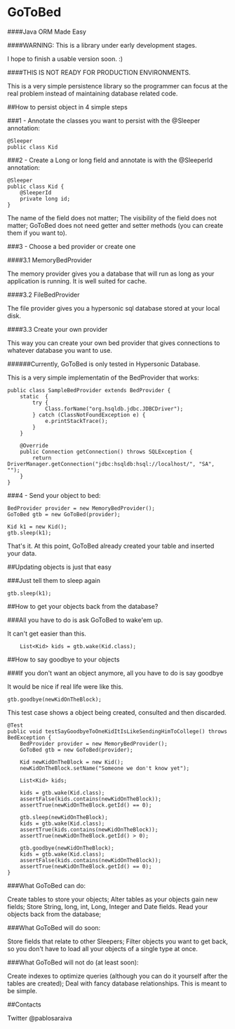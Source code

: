 GoToBed
=======

####Java ORM Made Easy

####WARNING: This is a library under early development stages. 

I hope to finish a usable version soon. :)

####THIS IS NOT READY FOR PRODUCTION ENVIRONMENTS.

This is a very simple persistence library so the programmer can focus at the real problem instead of maintaining database related code.

##How to persist object in 4 simple steps

###1 - Annotate the classes you want to persist with the @Sleeper annotation:

	@Sleeper
	public class Kid 

###2 - Create a Long or long field and annotate is with the @SleeperId annotation:

	@Sleeper
	public class Kid {
		@SleeperId
		private long id;
	}

The name of the field does not matter;
The visibility of the field does not matter;
GoToBed does not need getter and setter methods (you can create them if you want to).

###3 - Choose a bed provider or create one

####3.1 MemoryBedProvider

The memory provider gives you a database that will run as long as your application is running. It is well suited for cache.

####3.2 FileBedProvider

The file provider gives you a hypersonic sql database stored at your local disk.

####3.3 Create your own provider

This way you can create your own bed provider that gives connections to whatever database you want to use.

######Currently, GoToBed is only tested in Hypersonic Database.

This is a very simple implementatin of the BedProvider that works:

	public class SampleBedProvider extends BedProvider {
		static  {
			try {
				Class.forName("org.hsqldb.jdbc.JDBCDriver");
			} catch (ClassNotFoundException e) {
				e.printStackTrace();
			}
		}
	
		@Override
		public Connection getConnection() throws SQLException {
			return DriverManager.getConnection("jdbc:hsqldb:hsql://localhost/", "SA", "");
		}
	}

###4 - Send your object to bed:

	BedProvider provider = new MemoryBedProvider();
	GoToBed gtb = new GoToBed(provider);
		
	Kid k1 = new Kid();
	gtb.sleep(k1);
		
That's it. At this point, GoToBed already created your table and inserted your data.

##Updating objects is just that easy

###Just tell them to sleep again

	gtb.sleep(k1);

##How to get your objects back from the database?

###All you have to do is ask GoToBed to wake'em up. 

It can't get easier than this.

		List<Kid> kids = gtb.wake(Kid.class);
		
##How to say goodbye to your objects

###If you don't want an object anymore, all you have to do is say goodbye

It would be nice if real life were like this.

	gtb.goodbye(newKidOnTheBlock);
	
This test case shows a object being created, consulted and then discarded.

	@Test
	public void testSayGoodbyeToOneKidItIsLikeSendingHimToCollege() throws BedException {
		BedProvider provider = new MemoryBedProvider();
		GoToBed gtb = new GoToBed(provider);
		
		Kid newKidOnTheBlock = new Kid();
		newKidOnTheBlock.setName("Someone we don't know yet");
		
		List<Kid> kids;
		
		kids = gtb.wake(Kid.class);
		assertFalse(kids.contains(newKidOnTheBlock));
		assertTrue(newKidOnTheBlock.getId() == 0);

		gtb.sleep(newKidOnTheBlock);
		kids = gtb.wake(Kid.class);
		assertTrue(kids.contains(newKidOnTheBlock));
		assertTrue(newKidOnTheBlock.getId() > 0);

		gtb.goodbye(newKidOnTheBlock);
		kids = gtb.wake(Kid.class);
		assertFalse(kids.contains(newKidOnTheBlock));
		assertTrue(newKidOnTheBlock.getId() == 0);
	}
	
		
###What GoToBed can do:

Create tables to store your objects;
Alter tables as your objects gain new fields;
Store String, long, int, Long, Integer and Date fields.
Read your objects back from the database;

###What GoToBed will do soon:

Store fields that relate to other Sleepers;
Filter objects you want to get back, so you don't have to load all your objects of a single type at once.

###What GoToBed will not do (at least soon):

Create indexes to optimize queries (although you can do it yourself after the tables are created);
Deal with fancy database relationships. This is meant to be simple.

##Contacts

Twitter @pablosaraiva
